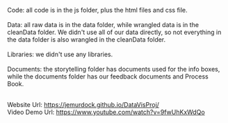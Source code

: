Code: all code is in the js folder, plus the html files and css file.<br/><br/>
Data: all raw data is in the data folder, while wrangled data is in the cleanData folder. We didn't use all of our data directly, so not everything in the data folder is also wrangled in the cleanData folder.<br/><br/>
Libraries: we didn't use any libraries.<br/><br/>
Documents: the storytelling folder has documents used for the info boxes, while the documents folder has our feedback documents and Process Book.<br/><br/>

Website Url: https://jemurdock.github.io/DataVisProj/  <br/>
Video Demo Url: https://www.youtube.com/watch?v=9fwUhKxWdQo
